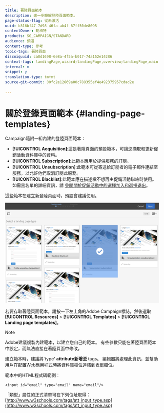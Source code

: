 ```yaml
---
title: 著陸頁面範本
description: 進一步瞭解登陸頁面範本。
page-status-flag: 從未激活
uuid: b316bf47-7d98-46fa-ab4f-67ff50de8095
contentOwner: 勒梅特
products: SG_CAMPAIGN/STANDARD
audience: 頻道
content-type: 參考
topic-tags: 著陸頁面
discoiquuid: ca8d1698-6e8a-4f5a-b017-74a152e14286
context-tags: landingPage,wizard;landingPage,overview;landingPage,main
internal: n
snippet: y
translation-type: tm+mt
source-git-commit: 00fc2e12669a00c788355ef4e492375957cdad2e

---
```



# 關於登錄頁面範本 {#landing-page-templates}

Campaign隨附一組內建的登陸頁面範本：

* **[!UICONTROL Acquisition]**:這是著陸頁面的預設範本，可讓您擷取和更新促銷活動資料庫中的資料。
* **[!UICONTROL Subscription]**:此範本應用於提供服務的訂閱。
* **[!UICONTROL Unsubscription]**:此範本可從寄送給訂閱者的電子郵件連結至服務，以允許他們取消訂閱此服務。
* **[!UICONTROL Blacklist]**:此範本應在描述檔不想再由促銷活動聯絡時使用。 如需黑名單的詳細資訊，請 [參閱關於促銷活動中的選擇加入和選擇退出](../../audiences/using/about-opt-in-and-opt-out-in-campaign.md)。

這些範本在建立新登陸頁面時，預設會建議使用。

![](assets/lp_creation_1.png)

若要存取著陸頁面範本，請按一下左上角的Adobe Campaign標誌，然後選取 **[!UICONTROL Resources]** &gt; **[!UICONTROL Templates]** &gt; **[!UICONTROL Landing page templates]**。

>[!NOTE]
>
>Adobe建議複製內建範本，以建立您自己的範本。 有些參數只能在著陸頁面範本中設定，而無法直接在著陸頁面中修改。

建立範本時，建議將'type' **attribute新增至** tags。 編輯器將處理此資訊，並幫助用戶在配置Web應用程式時將資料庫欄位連結到表單欄位。

範本中的HTML程式碼範例：

```
<input id="email" type="email" name="email"/>
```

「類型」屬性的正式清單可在下列位址取得： [http://www.w3schools.com/tags/att_input_type.asp](http://www.w3schools.com/tags/att_input_type.asp)
